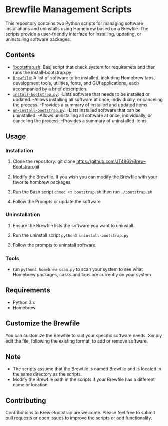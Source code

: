 # Brewfile Management Scripts

This repository contains two Python scripts for managing software installations and uninstalls using Homebrew based on a Brewfile. The scripts provide a user-friendly interface for installing, updating, or uninstalling software packages.

## Contents
- ['bootstrap.sh](https://github.com/JT4862/Brew-Bootstrap/blob/brewfile/bootstrap.sh): Basj script that check system for requiremets and then runs the install-bootstrap.py
- [`Brewfile`](https://github.com/JT4862/Brew-Bootstrap/blob/brewfile/Brewfile): A list of software to be installed, including Homebrew taps, development tools, utilities, fonts, and GUI applications, each accompanied by a brief description.
- [`install-bootstrap.py`](https://github.com/JT4862/Brew-Bootstrap/blob/brewfile/install-bootstrap.py): 
	-Lists software that needs to be installed or updated.
	-Allows installing all software at once, individually, or canceling the process.
	-Provides a summary of installed and updated items.
- [`un-install-bootstrap.py`](https://github.com/JT4862/Brew-Bootstrap/blob/brewfile/un-install-bootstrap.sh): 
	-Lists installed software that can be uninstalled.
	-Allows uninstalling all software at once, individually, or canceling the process.
	-Provides a summary of uninstalled items.

## Usage

### Installation

1. Clone the repository:
   git clone https://github.com/JT4862/Brew-Bootstrap.git

2. Modify the Brewfile.
	If you wish you can modify the Brewfile with your favorite hombrew packages

3. Run the Bash script
	```chmod +x bootstrap.sh``` then run ```./bootstrap.sh```

4. Follow the Prompts or update the software


### Uninstallation

1. Ensure the Brewfile lists the software you want to uninstall.
	

2. Run the uninstall script
	```python3 uninstall-bootstrap.py```

3. 	Follow the prompts to uninstall software.

### Tools

- run ```python3 homebrew-scan.py``` to scan your system to see what Homebrew packages, casks and taps are currently on your system


## Requirements
 - Python 3.x
 - Homebrew

## Customize the Brewfile
You can customize the Brewfile to suit your specific software needs. Simply edit the file, following the existing format, to add or remove software.

## Note
 - The scripts assume that the Brewfile is named Brewfile and is located in the same directory as the scripts.
 - Modify the Brewfile path in the scripts if your Brewfile has a different name or location.

## Contributing
Contributions to Brew-Bootstrap are welcome. Please feel free to submit pull requests or open issues to improve the scripts or add functionality.

